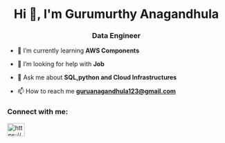 
<h1 align="center">Hi 👋, I'm Gurumurthy Anagandhula</h1>
<h3 align="center">Data Engineer </h3>


- 🌱 I’m currently learning **AWS Components**

- 🤝 I’m looking for help with **Job**

- 💬 Ask me about **SQL,python and Cloud Infrastructures**

- 📫 How to reach me **guruanagandhula123@gmail.com**

<h3 align="left">Connect with me:</h3>
<p align="left">
<a href="https://www.linkedin.com/in/gurumurthy-angandhula/" target="blank"><img align="center" src="https://raw.githubusercontent.com/rahuldkjain/github-profile-readme-generator/master/src/images/icons/Social/linked-in-alt.svg" alt="https://www.linkedin.com/in/gurumurthy-angandhula/" height="30" width="40" /></a>
</p>

